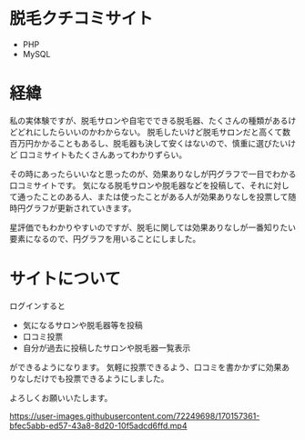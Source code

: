 # 脱毛クチコミサイト
- PHP 
- MySQL

# 経緯

私の実体験ですが、脱毛サロンや自宅でできる脱毛器、たくさんの種類があるけどどれにしたらいいのかわからない。
脱毛したいけど脱毛サロンだと高くて数百万円かかることもあるし、脱毛器も決して安くはないので、慎重に選びたいけど
口コミサイトもたくさんあってわかりずらい。

その時にあったらいいなと思ったのが、効果ありなしが円グラフで一目でわかる口コミサイトです。
気になる脱毛サロンや脱毛器などを投稿して、それに対して通ったことのある人、または使ったことがある人が効果ありなしを投票して随時円グラフが更新されていきます。

星評価でもわかりやすいのですが、脱毛に関しては効果ありなしが一番知りたい要素になるので、円グラフを用いることにしました。

# サイトについて

ログインすると
- 気になるサロンや脱毛器等を投稿
- 口コミ投票
- 自分が過去に投稿したサロンや脱毛器一覧表示 

ができるようになります。
気軽に投票できるよう、口コミを書かかずに効果ありなしだけでも投票できるようにしました。

よろしくお願いいたします。

https://user-images.githubusercontent.com/72249698/170157361-bfec5abb-ed57-43a8-8d20-10f5adcd6ffd.mp4
